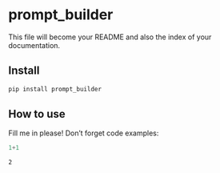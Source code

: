 # prompt_builder


<!-- WARNING: THIS FILE WAS AUTOGENERATED! DO NOT EDIT! -->

This file will become your README and also the index of your
documentation.

## Install

``` sh
pip install prompt_builder
```

## How to use

Fill me in please! Don’t forget code examples:

``` python
1+1
```

    2
